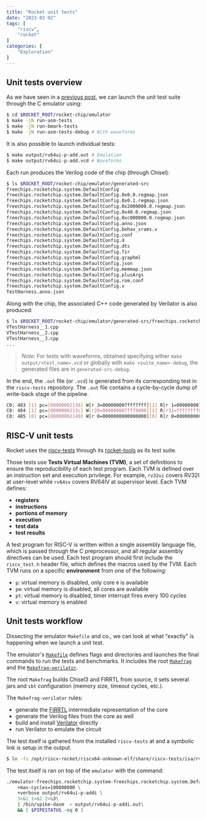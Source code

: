 ```yaml
---
title: "Rocket unit tests"
date: "2023-02-02"
tags: [
    "riscv",
    "rocket"
]
categories: [
    "Exploration"
]
---
```


## Unit tests overview

As we have seen in a [previous post](https://qducasse.github.io/posts/2023-01-27-rocket/), we can launch the unit test suite through the C emulator using:

```bash
$ cd $ROCKET_ROOT/rocket-chip/emulator
$ make -jN run-asm-tests
$ make -jN run-bmark-tests
$ make -jN run-asm-tests-debug # With waveforms
```

It is also possible to launch individual tests:
```bash
$ make output/rv64ui-p-add.out # Emulation
$ make output/rv64ui-p-add.vcd # Waveforms
```

Each run produces the Verilog code of the chip (through Chisel):
```bash
$ ls $ROCKET_ROOT/rocket-chip/emulator/generated-src
freechips.rocketchip.system.DefaultConfig
freechips.rocketchip.system.DefaultConfig.0x0.0.regmap.json
freechips.rocketchip.system.DefaultConfig.0x0.1.regmap.json
freechips.rocketchip.system.DefaultConfig.0x2000000.0.regmap.json
freechips.rocketchip.system.DefaultConfig.0x40.0.regmap.json
freechips.rocketchip.system.DefaultConfig.0xc000000.0.regmap.json
freechips.rocketchip.system.DefaultConfig.anno.json
freechips.rocketchip.system.DefaultConfig.behav_srams.v
freechips.rocketchip.system.DefaultConfig.conf
freechips.rocketchip.system.DefaultConfig.d
freechips.rocketchip.system.DefaultConfig.dts
freechips.rocketchip.system.DefaultConfig.fir
freechips.rocketchip.system.DefaultConfig.graphml
freechips.rocketchip.system.DefaultConfig.json
freechips.rocketchip.system.DefaultConfig.memmap.json
freechips.rocketchip.system.DefaultConfig.plusArgs
freechips.rocketchip.system.DefaultConfig.rom.conf
freechips.rocketchip.system.DefaultConfig.v
TestHarness.anno.json
```

Along with the chip, the associated C++ code generated by Verilator is also produced:

```bash
$ ls $ROCKET_ROOT/rocket-chip/emulator/generated-src/freechips.rocketchip.system.DefaultConfig
VTestHarness__1.cpp
VTestHarness__2.cpp
VTestHarness__3.cpp
...
```

> *Note:* For tests with waveforms, obtained specifying either `make output/<test_name>.vcd` or globally with `make <suite_name>-debug`, the generated files are in `generated-src-debug`.

In the end, the `.out` file (or `.vcd`) is generated from its corresponding test in the `riscv-tests` repository. The `.out` file contains a cycle-by-cycle dump of write-back stage of the pipeline.

```bash
C0: 483 [1] pc=[00000002138] W[r 3=000000007fff7fff][1] R[r 1=000000007fffffff] R[r 2=ffffffffffff8000] inst=[002081b3] add s1, ra, s0
C0: 484 [1] pc=[0000000213c] W[r29=000000007fff8000][1] R[r31=ffffffff80007ffe] R[r31=0000000000000005] inst=[7fff8eb7] lui t3, 0x7fff8
C0: 485 [0] pc=[00000002140] W[r 0=0000000000000000][0] R[r 0=0000000000000000] R[r 0=0000000000000000] inst=[00000000] unknown
```

## RISC-V unit tests

Rocket uses the [riscv-tests](https://github.com/riscv-software-src/riscv-tests/tree/a6ab6ae6008ffc2ea907ea9f6d2b8379583e7d56) through its [rocket-tools](https://github.com/chipsalliance/rocket-tools) as its test suite.

Those tests use **Tests Virtual Machines (TVM)**, a set of definitions to ensure the reproducibility of each test program. Each TVM is defined over an instruction set and execution privilege. For example, `rv32ui` covers RV32I at user-level while `rv64sv` covers RV64IV at supervisor level. Each TVM defines:
- **registers**
- **instructions** 
- **portions of memory**
- **execution** 
- **test data** 
- **test results**

A test program for RISC-V is written within a single assembly language file, which is passed through the C preprocessor, and all regular assembly directives can be used. Each test program should first include the `riscv_test.h` header file, which defines the macros used by the TVM. Each TVM runs on a specific **environment** from one of the following:
- `p`: virtual memory is disabled, only core `0` is available
- `pm`: virtual memory is disabled, all cores are available
- `pt`: virtual memory is disabled, timer interrupt fires every 100 cycles
- `v`: virtual memory is enabled


## Unit tests workflow

Dissecting the emulator `Makefile` and co., we can look at what "exactly" is happening when we launch a unit test. 

The emulator's [`Makefile`](https://github.com/chipsalliance/rocket-chip/blob/master/emulator/Makefile) defines flags and directories and launches the final commands to run the tests and benchmarks. It includes the root [`Makefrag`](https://github.com/chipsalliance/rocket-chip/blob/master/Makefrag) and the [`Makefrag-verilator`](https://github.com/chipsalliance/rocket-chip/blob/master/emulator/Makefrag-verilator).

The root `Makefrag` builds Chisel3 and FIRRTL from source, it sets several jars and `sbt` configuration (memory size, timeout cycles, etc.).

The `Makefrag-verilator` rules:
- generate the [FIRRTL](https://github.com/chipsalliance/firrtl) intermediate representation of the core
- generate the Verilog files from the core as well
- build and install [Verilator](https://github.com/verilator/verilator) directly
- run Verilator to emulate the circuit

The test itself is gathered from the installed `riscv-tests` at and a symbolic link is setup in the output.

```bash
$ ln -fs /opt/riscv-rocket/riscv64-unknown-elf/share/riscv-tests/isa/rv64ui-p-addi output/rv64ui-p-addi
```

The test itself is ran on top of the `emulator` with the command:

```bash
./emulator-freechips.rocketchip.system-freechips.rocketchip.system.DefaultConfig \
    +max-cycles=100000000 \
    +verbose output/rv64ui-p-addi \
    3>&1 1>&2 2>&3\
    | /bin/spike-dasm  > output/rv64ui-p-addi.out\
    && [ $PIPESTATUS -eq 0 ]
```
